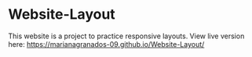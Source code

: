 # Website-Layout
This website is a project to practice responsive layouts. View live version here: https://marianagranados-09.github.io/Website-Layout/